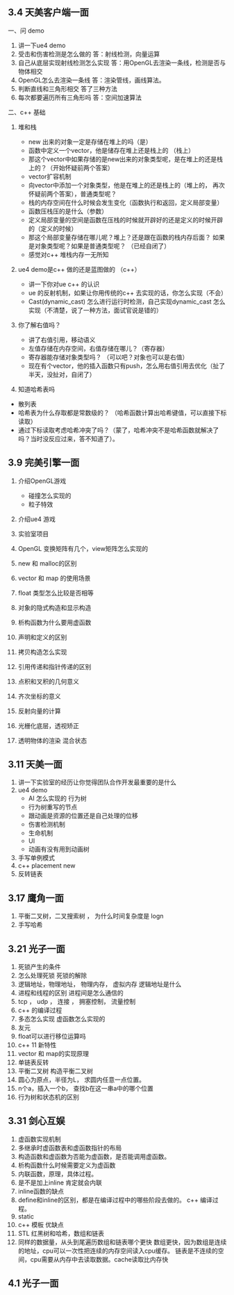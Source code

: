 ## 3.4 天美客户端一面

一、问 demo

1. 讲一下ue4 demo
2. 受击和伤害检测是怎么做的  答：射线检测，向量运算
3. 自己从底层实现射线检测怎么实现  答：用OpenGL去渲染一条线，检测是否与物体相交
4. OpenGL怎么去渲染一条线   答：渲染管线，画线算法。
5. 判断直线和三角形相交  答了三种方法
6. 每次都要遍历所有三角形吗  答：空间加速算法

二、c++ 基础

1. 堆和栈

   * new 出来的对象一定是存储在堆上的吗（是）
   * 函数中定义一个vector，他是储存在堆上还是栈上的 （栈上）
   * 那这个vector中如果存储的是new出来的对象类型呢，是在堆上的还是栈上的？（开始怀疑前两个答案）
   * vector扩容机制
   * 向vector中添加一个对象类型，他是在堆上的还是栈上的（堆上的， 再次怀疑前两个答案），普通类型呢？
   * 栈的内存空间在什么时候会发生变化（函数执行和返回，定义局部变量）
   * 函数压栈压的是什么（参数）
   * 定义局部变量的空间是函数在压栈的时候就开辟好的还是定义的时候开辟的（定义的时候）
   * 那这个局部变量存储在哪儿呢？堆上？还是跟在函数的栈内存后面？ 如果是对象类型呢？如果是普通类型呢？  （已经自闭了）
   * 感觉对c++ 堆栈内存一无所知

2. ue4 demo是c++ 做的还是蓝图做的 （c++）

   * 讲一下你对ue c++ 的认识
   * ue 的反射机制，如果让你用传统的c++ 去实现的话，你怎么实现（不会）
   * Cast(dynamic_cast)  怎么进行运行时检测，自己实现dynamic_cast 怎么实现（不清楚，说了一种方法，面试官说是错的）

3. 你了解右值吗？

   * 讲了右值引用，移动语义
   * 左值存储在内存空间，右值存储在哪儿？（寄存器）
   * 寄存器能存储对象类型吗？ （可以吧？对象也可以是右值）
   * 现在有个vector，他的插入函数只有push，怎么用右值引用去优化（扯了半天，没扯对，自闭了）

4.  知道哈希表吗

   * 散列表
   * 哈希表为什么存取都是常数级的？ （哈希函数计算出哈希键值，可以直接下标读取）
   * 通过下标读取考虑哈希冲突了吗？（蒙了，哈希冲突不是哈希函数就解决了吗？当时没反应过来，答不知道了）。



## 3.9 完美引擎一面

1. 介绍OpenGL游戏
   * 碰撞怎么实现的
   * 粒子特效

2. 介绍ue4 游戏
3. 实验室项目
4. OpenGL 变换矩阵有几个，view矩阵怎么实现的
5. new 和 malloc的区别
6. vector 和 map 的使用场景
7. float 类型怎么比较是否相等
8. 对象的隐式构造和显示构造
9. 析构函数为什么要用虚函数
10. 声明和定义的区别
11. 拷贝构造怎么实现
12. 引用传递和指针传递的区别
13. 点积和叉积的几何意义
14. 齐次坐标的意义  
15. 反射向量的计算
16. 光栅化底层，透视矫正
17. 透明物体的渲染   混合状态





## 3.11 天美一面

1. 讲一下实验室的经历让你觉得团队合作开发最重要的是什么
2. ue4 demo 
   * AI 怎么实现的  行为树
   * 行为树重写的节点   
   * 跟动画是资源的位置还是自己处理的位移
   * 伤害检测机制
   * 生命机制 
   * UI
   * 动画有没有用到动画树
3. 手写单例模式
4. c++ placement new
5. 反转链表





## 3.17   鹰角一面

1. 平衡二叉树，二叉搜索树  ， 为什么时间复杂度是 logn 
2. 手写哈希





## 3.21 光子一面

1. 死锁产生的条件
2. 怎么处理死锁   死锁的解除
3. 逻辑地址，物理地址， 物理内存， 虚拟内存      逻辑地址是什么   
4. 进程和线程的区别   进程间是怎么通信的
5. tcp ， udp    ， 连接 ， 拥塞控制， 流量控制 
6. c++ 的编译过程  
7. 多态怎么实现   虚函数怎么实现的
8. 友元
9. float可以进行移位运算吗
10. c++ 11 新特性
11. vector 和 map的实现原理
12. 单链表反转
13. 平衡二叉树    构造平衡二叉树
14. 圆心为原点，半径为L， 求圆内任意一点位置。
15. n个a，插入一个b， 查找b在这一串a中的哪个位置
16. 行为树和状态机的区别



## 3.31 剑心互娱

1. 虚函数实现机制
2. 多继承时虚函数表和虚函数指针的布局
3. 构造函数和虚函数为否能为虚函数，是否能调用虚函数。
4. 析构函数什么时候需要定义为虚函数
5. 内联函数，原理，具体过程。
6. 是不是加上inline 肯定就会内联
7. inline函数的缺点
8. define和inline的区别，都是在编译过程中的哪些阶段去做的。  c++ 编译过程。
9. static
10. c++ 模板   优缺点
11. STL    红黑树和哈希，数组和链表
12. 同样的数据量，从头到尾遍历数组和链表哪个更快             数组更快，因为数组是连续的地址，cpu可以一次性把连续的内存空间读入cpu缓存。 链表是不连续的空间，cpu需要从内存中去读取数据。cache读取比内存快



## 4.1 光子一面





